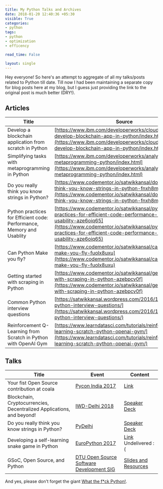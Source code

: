```yaml
---
title: My Python Talks and Archives
date: 2018-01-20 12:40:36 +05:30
visible: True
categories:
- python
tags:
- python
- optimization
- efficency

read_time: False

layout: single
---
```


Hey everyone! So here's an attempt to aggregate of all my talks/posts related to Python till date. Till now I had been maintaining a separate copy for blog posts here at my blog, but I guess just providing the link to the original post is much better (DRY!).

## Articles

| Title                                                                  | Source                                                                                                                |
|------------------------------------------------------------------------|-----------------------------------------------------------------------------------------------------------------------|
| Develop a blockchain application from scratch in Python | [https://www.ibm.com/developerworks/cloud/library/cl-develop-blockchain-app-in-python/index.html](https://www.ibm.com/developerworks/cloud/library/cl-develop-blockchain-app-in-python/index.html) |
| Simplifying tasks with metaprogramming in Python | [https://www.ibm.com/developerworks/analytics/library/ba-metaprogramming-python/index.html](https://www.ibm.com/developerworks/analytics/library/ba-metaprogramming-python/index.html) |
| Do you really think you know strings in Python?                        | [https://www.codementor.io/satwikkansal/do-you-really-think-you-know-strings-in-python-fnxh8mtha](https://www.codementor.io/satwikkansal/do-you-really-think-you-know-strings-in-python-fnxh8mtha)                       |
| Python practices for Efficient code:  Performance, Memory and Usablity | [https://www.codementor.io/satwikkansal/python-practices-for-efficient-code-performance-memory-and-usability-aze6oiq65](https://www.codementor.io/satwikkansal/python-practices-for-efficient-code-performance-memory-and-usability-aze6oiq65) |
| Can Python Make you fly?                               | [https://www.codementor.io/satwikkansal/can-python-make-you-fly-fuolx8uxu](https://www.codementor.io/satwikkansal/can-python-make-you-fly-fuolx8uxu)                              |
| Getting started with scraping in Python                                | [https://www.codementor.io/satwikkansal/getting-started-with-scraping-in-python-azebpcv0f](https://www.codementor.io/satwikkansal/getting-started-with-scraping-in-python-azebpcv0f)                              |
| Common Python interview questions                                      | [https://satwikkansal.wordpress.com/2016/12/24/common-python-interview-questions/](https://satwikkansal.wordpress.com/2016/12/24/common-python-interview-questions/)                                      |
|  Reinforcement Q-Learning from Scratch in Python with OpenAI Gym                           | [https://www.learndatasci.com/tutorials/reinforcement-q-learning-scratch-python-openai-gym/](https://www.learndatasci.com/tutorials/reinforcement-q-learning-scratch-python-openai-gym/)                                      |


## Talks

| Title                                                                 | Event                                                                                 | Content                                                                                                                                   |
|-----------------------------------------------------------------------|---------------------------------------------------------------------------------------|-------------------------------------------------------------------------------------------------------------------------------------------|
| Your fist Open Source contribution at coala                           | [Pycon India 2017](https://in.pycon.org/2017/)                                        | [Link](https://in.pycon.org/cfp/dev-sprint-2017/proposals/your-first-open-source-contribution-at-coala~elE1a/)                            |
| Blockchain, Cryptocurrencies, Decentralized Applications, and beyond! | [IWD-Delhi 2018](https://www.meetup.com/GDGNewDelhi/events/248254135/)                | [Speaker Deck](https://speakerdeck.com/satwikkansal/blockchain-cryptocurrencies-decentralized-applications-and-beyond)                    |
| Do you really think you know strings in Python?                       | [PyDelhi](https://www.meetup.com/pydelhi/events/248955397/)                           | [Speaker Deck](https://speakerdeck.com/satwikkansal/do-you-really-think-you-know-strings-in-python)                                       |
| Developing a self-learning snake game in Python                       | [EuroPython 2017](https://ep2017.europython.eu/en/)                                   | [Link](https://ep2017.europython.eu/conference/talks/developing-a-self-learning-snake-game-using-reinforcement-learning) Undelivered :( |
|   GSoC, Open Source,  and Python                                      | [DTU Open Source Software Development SIG](https://www.facebook.com/groups/dtuosssig) | [Slides and Resources](https://gist.github.com/satwikkansal/f63068423f5e76d57c0c077ca822d7ff)                                            |

And yes, please don't forget the giant [What the f*ck Python!](https://github.com/satwikkansal/wtfpython).